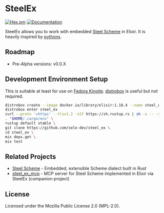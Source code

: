# SteelEx
[![Hex.pm](https://img.shields.io/hexpm/v/steel_ex.svg?style=flat&color=blue)](https://hex.pm/packages/steel_ex) [![Documentation](https://img.shields.io/badge/documentation-gray)](https://hexdocs.pm/steel_ex)

SteelEx allows you to work with embedded [Steel Scheme](https://github.com/mattwparas/steel) in Elixir. It is heavily inspired by [pythonx](https://github.com/livebook-dev/pythonx).

## Roadmap
- Pre-Alpha versions: v0.0.X

## Development Environment Setup
This is suitable at least for use on [Fedora Kinoite](https://fedoraproject.org/atomic-desktops/kinoite/). [distrobox](https://github.com/89luca89/distrobox) is useful but not required.
```bash
distrobox create --image docker.io/library/elixir:1.18.4 --name steel_ex
distrobox enter steel_ex
curl --proto '=https' --tlsv1.2 -sSf https://sh.rustup.rs | sh -s -- -y \
. "$HOME/.cargo/env" \
rustup default stable \
git clone https://github.com/sele-dev/steel_ex \
cd steel_ex \
mix deps.get \
mix test
```

## Related Projects
- [Steel Scheme](https://github.com/mattwparas/steel) - Embedded, extensible Scheme dialect built in Rust
- [steel_ex_mcp](https://github.com/sele-dev/steel_ex_mcp) - MCP server for Steel Scheme implemented in Elixir via SteelEx (companion project)

## License
Licensed under the Mozilla Public License 2.0 (MPL-2.0).
